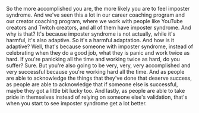  So the more accomplished you are, the more likely you are to feel imposter syndrome. And we've seen this a lot in our career coaching program and our creator coaching program, where we work with people like YouTube creators and Twitch creators, and all of them have imposter syndrome. And why is that? It's because imposter syndrome is not actually, while it's harmful, it's also adaptive. So it's a harmful adaptation. And how is it adaptive? Well, that's because someone with imposter syndrome, instead of celebrating when they do a good job, what they is panic and work twice as hard. If you're panicking all the time and working twice as hard, do you suffer? Sure. But you're also going to be very, very, very accomplished and very successful because you're working hard all the time. And as people are able to acknowledge the things that they've done that deserve success, as people are able to acknowledge that if someone else is successful, maybe they got a little bit lucky too. And lastly, as people are able to take pride in themselves instead of relying on someone else's validation, that's when you start to see imposter syndrome get a lot better.